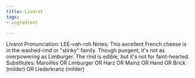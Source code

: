 ```yaml
---
title: Livarot
tags:
- ingredient

---
```

Livarot Pronunciation: LEE-vah-roh Notes: This excellent French cheese is in the washed-rind or "stinky" family. Though pungent, it's not as overpowering as Limburger. The rind is edible, but it's not for faint-hearted. Substitutes: Maroilles OR Limburger OR Harz OR Mainz OR Hand OR Brick (milder) OR Liederkranz (milder)
